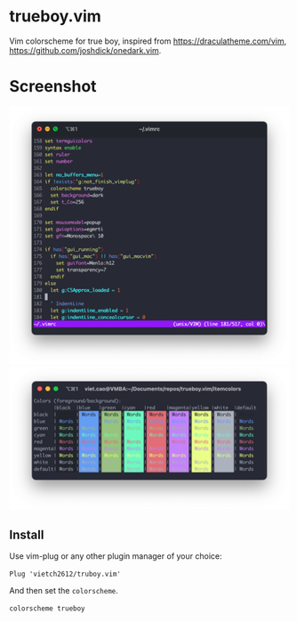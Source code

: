 # trueboy.vim
Vim colorscheme for true boy, inspired from https://draculatheme.com/vim, https://github.com/joshdick/onedark.vim.

# Screenshot
![vim](/img/screenshot.png)
![vim](/img/screenshot_itermcolors.png)

## Install
Use vim-plug or any other plugin manager of your choice:

`Plug 'vietch2612/truboy.vim'`

And then set the `colorscheme`.

`colorscheme trueboy`
